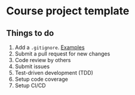 # Course project template

## Things to do 
1. Add a `.gitignore`. [Examples](https://github.com/github/gitignore)
2. Submit a pull request for new changes
3. Code review by others
4. Submit issues
5. Test-driven development (TDD)
6. Setup code coverage
7. Setup CI/CD

